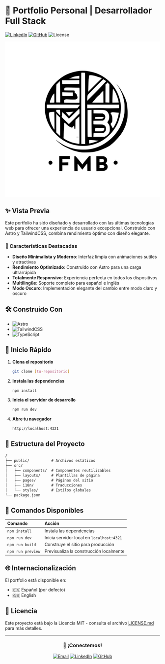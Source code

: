 # 🚀 Portfolio Personal | Desarrollador Full Stack

[![LinkedIn](https://img.shields.io/badge/LinkedIn-0077B5?style=for-the-badge&logo=linkedin&logoColor=white)]([Linkedn](https://www.linkedin.com/in/fmbetanzos/))
[![GitHub](https://img.shields.io/badge/GitHub-100000?style=for-the-badge&logo=github&logoColor=white)]([Github](https://github.com/Franmb93))
![License](https://img.shields.io/badge/license-MIT-green?style=for-the-badge)

<div align="center">
  <img src="src/assets/_logo/logo1_.svg" alt="Portfolio Banner" width="800px"/>
</div>

## ✨ Vista Previa

Este portfolio ha sido diseñado y desarrollado con las últimas tecnologías web para ofrecer una experiencia de usuario excepcional. Construido con Astro y TailwindCSS, combina rendimiento óptimo con diseño elegante.

### 🎯 Características Destacadas

- **Diseño Minimalista y Moderno**: Interfaz limpia con animaciones sutiles y atractivas
- **Rendimiento Optimizado**: Construido con Astro para una carga ultrarrápida
- **Totalmente Responsivo**: Experiencia perfecta en todos los dispositivos
- **Multilingüe**: Soporte completo para español e inglés
- **Modo Oscuro**: Implementación elegante del cambio entre modo claro y oscuro

## 🛠️ Construido Con

- ![Astro](https://img.shields.io/badge/Astro-FF5D01?style=for-the-badge&logo=astro&logoColor=white)
- ![TailwindCSS](https://img.shields.io/badge/Tailwind_CSS-38B2AC?style=for-the-badge&logo=tailwind-css&logoColor=white)
- ![TypeScript](https://img.shields.io/badge/TypeScript-007ACC?style=for-the-badge&logo=typescript&logoColor=white)

## 🚀 Inicio Rápido

1. **Clona el repositorio**
   ```bash
   git clone [tu-repositorio]
   ```

2. **Instala las dependencias**
   ```bash
   npm install
   ```

3. **Inicia el servidor de desarrollo**
   ```bash
   npm run dev
   ```

4. **Abre tu navegador**
   ```
   http://localhost:4321
   ```

## 📁 Estructura del Proyecto

```
/
├── public/          # Archivos estáticos
├── src/
│   ├── components/  # Componentes reutilizables
│   ├── layouts/     # Plantillas de página
│   ├── pages/       # Páginas del sitio
│   ├── i18n/        # Traducciones
│   └── styles/      # Estilos globales
└── package.json
```

## 🔧 Comandos Disponibles

| Comando             | Acción                                           |
|:-------------------|:------------------------------------------------|
| `npm install`      | Instala las dependencias                        |
| `npm run dev`      | Inicia servidor local en `localhost:4321`       |
| `npm run build`    | Construye el sitio para producción             |
| `npm run preview`  | Previsualiza la construcción localmente        |

## 🌐 Internacionalización

El portfolio está disponible en:
- 🇪🇸 Español (por defecto)
- 🇬🇧 English

## 📄 Licencia

Este proyecto está bajo la Licencia MIT - consulta el archivo [LICENSE.md](LICENSE.md) para más detalles.

---

<div align="center">

### 👋 ¡Conectemos!

[![Email](https://img.shields.io/badge/Email-D14836?style=for-the-badge&logo=gmail&logoColor=white)](mailto:fcomunozbetanzos@gmail.com)
[![LinkedIn](https://img.shields.io/badge/LinkedIn-0077B5?style=for-the-badge&logo=linkedin&logoColor=white)]([Linkedn](https://www.linkedin.com/in/fmbetanzos/))
[![GitHub](https://img.shields.io/badge/GitHub-100000?style=for-the-badge&logo=github&logoColor=white)]([Github](https://github.com/Franmb93))

</div>